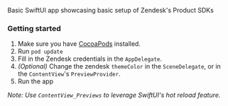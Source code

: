 Basic SwiftUI app showcasing basic setup of Zendesk's Product SDKs

### Getting started

1. Make sure you have [CocoaPods](https://guides.cocoapods.org/using/getting-started.html#getting-started) installed.
2. Run `pod update`
3. Fill in the Zendesk credentials in the `AppDelegate`.
4. _(Optional)_ Change the zendesk `themeColor` in the `SceneDelegate`, or in the `ContentView`'s `PreviewProvider`.
5. Run the app

_Note: Use `ContentView_Previews` to leverage SwiftUI's hot reload feature._
